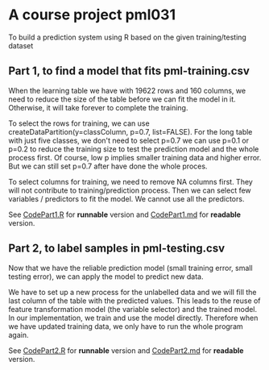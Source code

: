 # A course project pml031
To build a prediction system using R based on the given training/testing dataset 

## Part 1, to find a model that fits pml-training.csv

When the learning table we have with 19622 rows and 160 columns, we need to reduce the size of the table before we can fit the model in it. Otherwise, it will take forever to complete the training. <br>

To select the rows for training, we can use createDataPartition(y=classColumn, p=0.7, list=FALSE). For the long table with just five classes, we don't need to select p=0.7 we can use p=0.1 or p=0.2 to reduce the training size to test the prediction model and the whole process first. Of course, low p implies smaller training data and higher error. But we can still set p=0.7 after have done the whole proces.

To select columns for training, we need to remove NA columns first. They will not contribute to training/prediction process. Then we can select few variables / predictors to fit the model. We cannot use all the predictors.

See [CodePart1.R](https://github.com/tutrunghieu/pml031/blob/master/CodePart1.R) for <b>runnable</b> version and [CodePart1.md](https://github.com/tutrunghieu/pml031/blob/master/CodePart1.md) for <b>readable</b> version.

## Part 2, to label samples in pml-testing.csv

Now that we have the reliable prediction model (small training error, small testing error), we can apply the model to predict new data. 

We have to set up a new process for the unlabelled data and we will fill the last column of the table with the predicted values. This leads to the reuse of feature transformation model (the variable selector) and the trained model. In our implementation, we train and use the model directly. Therefore when we have updated training data, we only have to run the whole program again.

See [CodePart2.R](https://github.com/tutrunghieu/pml031/blob/master/CodePart2.R) for <b>runnable</b> version and [CodePart2.md](https://github.com/tutrunghieu/pml031/blob/master/CodePart2.md) for <b>readable</b> version.

